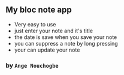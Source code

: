 ## My bloc note app
* Very easy to use 
* just enter your note and it's title
* the date is save when you save your note
* you can suppress a note by long pressing
* your can update your note
### by `Ange Nouchogbe`